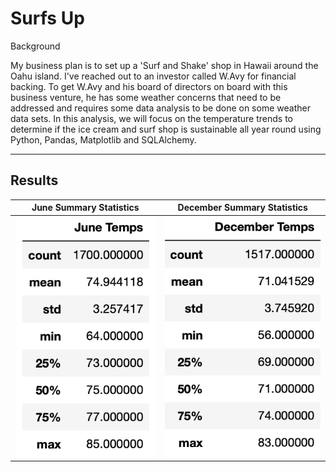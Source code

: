 # Surfs Up

Background

My business plan is to set up a 'Surf and Shake' shop in Hawaii around the Oahu island. I've reached out to an investor called W.Avy for financial backing. To get W.Avy and his board of directors on board with this business venture, he has some weather concerns that need to be addressed and requires some data analysis to be done on some weather data sets. In this analysis, we will focus on the temperature trends to determine if the ice cream and surf shop is sustainable all year round using Python, Pandas, Matplotlib and SQLAlchemy.


-----

## Results


| June Summary Statistics    |  December Summary Statistics |
|---------------------------|---------------------------|
![june](https://github.com/YanLuong/surfs_up/blob/main/Screenshots/summary%20stats%20june.png) |![dec](https://github.com/YanLuong/surfs_up/blob/main/Screenshots/summary%20stats%20dec.png)

